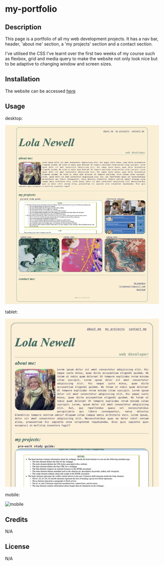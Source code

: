 # my-portfolio

## Description

This page is a portfolio of all my web development projects. It has a nav bar, header, 'about me' section, a 'my projects' section and a contact section.

I've utilised the CSS I've learnt over the first two weeks of my course such as flexbox, grid and media query to make the website not only look nice but to be adaptive to changing window and screen sizes.

## Installation
The website can be accessed [here](https://lolanewell.github.io/my-portfolio/#my-projects)

## Usage
desktop: 

![desktop](assets/images/my_portfolio_desktop.png)

tablet: 

![tablet](assets/images/my_portfolio_tablet.png)

mobile: 

![mobile](assets/images/my_portfolio_mobile.png)

## Credits

N/A

## License

N/A
